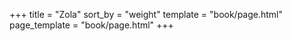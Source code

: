 +++
title = "Zola"
sort_by = "weight"
template = "book/page.html"
page_template = "book/page.html"
+++
